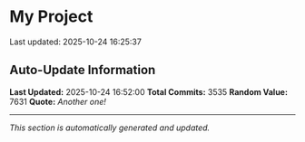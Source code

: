 # My Project


Last updated: 2025-10-24 16:25:37






















































































































































































































































































































































































































































































































































































































































































































































































































































































































































































































































































































































































































































































































































































































































































































































































































































































































































































































































































































































































































































































































































































































































































































































































































































































































































































































































































































































































































































































































































































































































































































































































































































































































































































































































































































































































































































































































































































































































































































































































































































































## Auto-Update Information

**Last Updated:** 2025-10-24 16:52:00
**Total Commits:** 3535
**Random Value:** 7631
**Quote:** _Another one!_

---
_This section is automatically generated and updated._